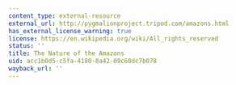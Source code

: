 ```yaml
---
content_type: external-resource
external_url: http://pygmalionproject.tripod.com/amazons.html
has_external_license_warning: true
license: https://en.wikipedia.org/wiki/All_rights_reserved
status: ''
title: The Nature of the Amazons
uid: acc1b0d5-c5fa-4180-8a42-09c60dc7b078
wayback_url: ''
---
```

